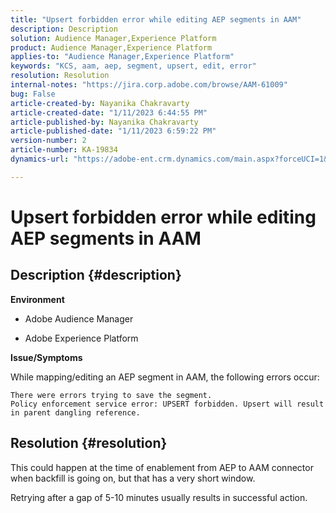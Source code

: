 ```yaml
---
title: "Upsert forbidden error while editing AEP segments in AAM"
description: Description
solution: Audience Manager,Experience Platform
product: Audience Manager,Experience Platform
applies-to: "Audience Manager,Experience Platform"
keywords: "KCS, aam, aep, segment, upsert, edit, error"
resolution: Resolution
internal-notes: "https://jira.corp.adobe.com/browse/AAM-61009"
bug: False
article-created-by: Nayanika Chakravarty
article-created-date: "1/11/2023 6:44:55 PM"
article-published-by: Nayanika Chakravarty
article-published-date: "1/11/2023 6:59:22 PM"
version-number: 2
article-number: KA-19834
dynamics-url: "https://adobe-ent.crm.dynamics.com/main.aspx?forceUCI=1&pagetype=entityrecord&etn=knowledgearticle&id=de13e505-e091-ed11-aad1-6045bd006e5a"

---
```

# Upsert forbidden error while editing AEP segments in AAM

## Description {#description}


<b>Environment</b>

- Adobe Audience Manager

- Adobe Experience Platform

<b>Issue/Symptoms</b>

While mapping/editing an AEP segment in AAM, the following errors occur:


```
There were errors trying to save the segment.
Policy enforcement service error: UPSERT forbidden. Upsert will result in parent dangling reference.
```



## Resolution {#resolution}


This could happen at the time of enablement from AEP to AAM connector when backfill is going on, but that has a very short window.

Retrying after a gap of 5-10 minutes usually results in successful action.
